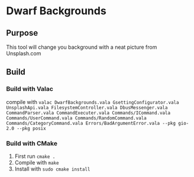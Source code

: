 # Dwarf Backgrounds

## Purpose
This tool will change you background with a neat picture from Unsplash.com

## Build

### Build with Valac
compile with `valac DwarfBackgrounds.vala GsettingConfigurator.vala UnsplashApi.vala FilesystemController.vala DbusMessenger.vala CommandParser.vala CommandExecuter.vala Commands/ICommand.vala Commands/UserCommand.vala Commands/RandomCommand.vala Commands/CategoryCommand.vala Errors/BadArgumentError.vala --pkg gio-2.0 --pkg posix`

### Build with CMake
1. First run `cmake .`
2. Compile with `make`
3. Install with `sudo cmake install`

